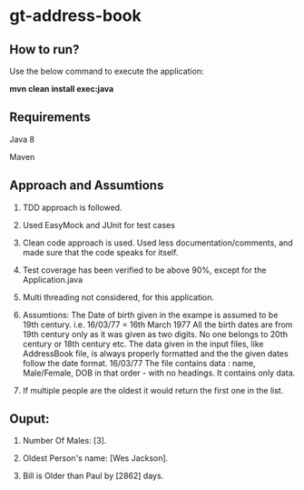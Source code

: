 # gt-address-book

## How to run?

Use the below command to execute the application:

<b>mvn clean install exec:java</b>

## Requirements

Java 8

Maven

## Approach and Assumtions
1. TDD approach is followed.

2. Used EasyMock and JUnit for test cases

3. Clean code approach is used. Used less documentation/comments, and made sure that the code speaks for itself.

4. Test coverage has been verified to be above 90%, except for the Application.java

5. Multi threading not considered, for this application.

6. Assumtions:
   The Date of birth given in the exampe is assumed to be 19th century. i.e. 16/03/77  = 16th March 1977
   All the birth dates are from 19th century only as it was given as two digits. No one belongs to 20th century or 18th century etc.
   The data given in the input files, like AddressBook file, is always properly formatted and the the given dates follow the date format. 16/03/77
   The file contains data : name, Male/Female, DOB in that order - with no headings. It contains only data.

7. If multiple people are the oldest it would return the first one in the list.

## Ouput:

1. Number Of Males: [3].

2. Oldest Person's name: [Wes Jackson].

3. Bill is Older than Paul by [2862] days.
